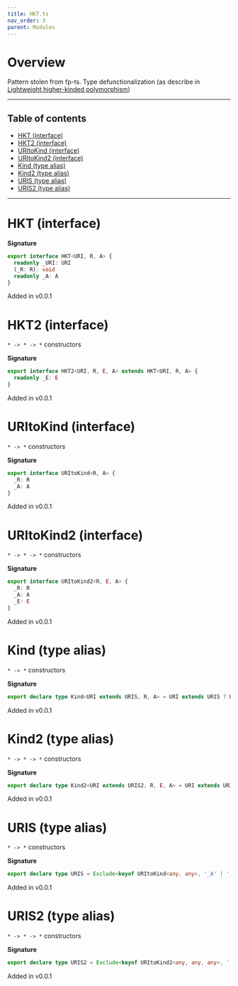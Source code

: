 ```yaml
---
title: HKT.ts
nav_order: 3
parent: Modules
---
```


# Overview

Pattern stolen from fp-ts. Type defunctionalization (as describe in [Lightweight higher-kinded polymorphism](https://www.cl.cam.ac.uk/~jdy22/papers/lightweight-higher-kinded-polymorphism.pdf))

---

<h2 class="text-delta">Table of contents</h2>

- [HKT (interface)](#hkt-interface)
- [HKT2 (interface)](#hkt2-interface)
- [URItoKind (interface)](#uritokind-interface)
- [URItoKind2 (interface)](#uritokind2-interface)
- [Kind (type alias)](#kind-type-alias)
- [Kind2 (type alias)](#kind2-type-alias)
- [URIS (type alias)](#uris-type-alias)
- [URIS2 (type alias)](#uris2-type-alias)

---

# HKT (interface)

**Signature**

```ts
export interface HKT<URI, R, A> {
  readonly _URI: URI
  (_R: R): void
  readonly _A: A
}
```

Added in v0.0.1

# HKT2 (interface)

`* -> * -> *` constructors

**Signature**

```ts
export interface HKT2<URI, R, E, A> extends HKT<URI, R, A> {
  readonly _E: E
}
```

Added in v0.0.1

# URItoKind (interface)

`* -> *` constructors

**Signature**

```ts
export interface URItoKind<R, A> {
  _R: R
  _A: A
}
```

Added in v0.0.1

# URItoKind2 (interface)

`* -> * -> *` constructors

**Signature**

```ts
export interface URItoKind2<R, E, A> {
  _R: R
  _A: A
  _E: E
}
```

Added in v0.0.1

# Kind (type alias)

`* -> *` constructors

**Signature**

```ts
export declare type Kind<URI extends URIS, R, A> = URI extends URIS ? URItoKind<R, A>[URI] : any
```

Added in v0.0.1

# Kind2 (type alias)

`* -> * -> *` constructors

**Signature**

```ts
export declare type Kind2<URI extends URIS2, R, E, A> = URI extends URIS2 ? URItoKind2<R, E, A>[URI] : any
```

Added in v0.0.1

# URIS (type alias)

`* -> *` constructors

**Signature**

```ts
export declare type URIS = Exclude<keyof URItoKind<any, any>, '_A' | '_R'>
```

Added in v0.0.1

# URIS2 (type alias)

`* -> * -> *` constructors

**Signature**

```ts
export declare type URIS2 = Exclude<keyof URItoKind2<any, any, any>, '_A' | '_E' | '_R'>
```

Added in v0.0.1
